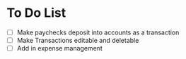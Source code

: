 # To Do List

* [ ] Make paychecks deposit into accounts as a transaction
* [ ] Make Transactions editable and deletable
* [ ] Add in expense management